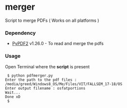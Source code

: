 # merger
Script to merge PDFs ( Works on all platforms )

### Dependency

  * [PyPDF2](https://pypi.python.org/pypi/PyPDF2/1.26.0) v1.26.0 - To read and merge the pdfs
  
### Usage

Open Terminal where the **script** is present

```
 $ python pdfmerger.py 
Enter the path to the pdf files : /media/greed/Windows8_OS/Me/Files/VIT/FALLSEM_17-18/OS
Enter output filename : osfatportions
Wait...
Done xD
 $ 
